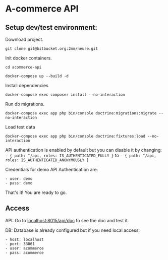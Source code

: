 # A-commerce API



## Setup dev/test environment:

Download project.
    
```
git clone git@bitbucket.org:2mm/neure.git
```

Init docker containers.

```
cd acommerce-api

docker-compose up --build -d
```
   
Install dependencies

```
docker-compose exec composer install --no-interaction
``` 
   
Run db migrations.

```
docker-compose exec app php bin/console doctrine:migrations:migrate --no-interaction
```   

Load test data

```
docker-compose exec app php bin/console doctrine:fixtures:load --no-interaction
```   

API authentication is enabled by default but you can disable it by changing: `- { path: ^/api, roles: IS_AUTHENTICATED_FULLY }` to `- { path: ^/api, roles: IS_AUTHENTICATED_ANONYMOUSLY }`

Credentials for demo API Authentication are:

    - user: demo
    - pass: demo

That's it! You are ready to go.

## Access

API: Go to [localhost:8015/api/doc](http://localhost:8015/api/doc) to see the doc and test it.

DB: Database is already configured but if you need local access: 

    - host: localhost
    - port: 33061
    - user: acommerce
    - pass: acommerce





    